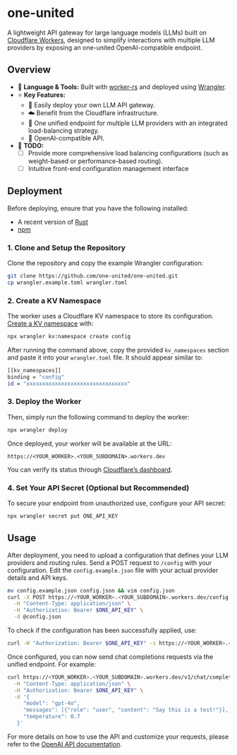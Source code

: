 # one-united

A lightweight API gateway for large language models (LLMs) built on [Cloudflare Workers](https://workers.cloudflare.com), designed to simplify interactions with multiple LLM providers by exposing an one-united OpenAI-compatible endpoint.

## Overview

- 🦀 **Language & Tools:** Built with [worker-rs](https://github.com/cloudflare/workers-rs) and deployed using [Wrangler](https://developers.cloudflare.com/workers/wrangler).
- ⭐ **Key Features:**
  - 🤖 Easily deploy your own LLM API gateway.
  - ☁️ Benefit from the Cloudflare infrastructure.
  - 🔄 One unified endpoint for multiple LLM providers with an integrated load-balancing strategy.
  - 🔑 OpenAI-compatible API.
- 🚧 **TODO:**
  - [ ] Provide more comprehensive load balancing configurations (such as weight-based or performance-based routing).
  - [ ] Intuitive front-end configuration management interface

## Deployment

Before deploying, ensure that you have the following installed:

- A recent version of [Rust](https://rustup.rs)
- [npm](https://docs.npmjs.com/downloading-and-installing-node-js-and-npm)

### 1. Clone and Setup the Repository

Clone the repository and copy the example Wrangler configuration:

```bash
git clone https://github.com/one-united/one-united.git
cp wrangler.example.toml wrangler.toml
```

### 2. Create a KV Namespace

The worker uses a Cloudflare KV namespace to store its configuration. [Create a KV namespace](https://developers.cloudflare.com/workers/wrangler/commands/#kv-namespace-create) with:

```bash
npx wrangler kv:namespace create config
```

After running the command above, copy the provided `kv_namespaces` section and paste it into your `wrangler.toml` file. It should appear similar to:

```bash
[[kv_namespaces]]
binding = "config"
id = "xxxxxxxxxxxxxxxxxxxxxxxxxxxxxxxx"
```

### 3. Deploy the Worker

Then, simply run the following command to deploy the worker:

```bash
npx wrangler deploy
```

Once deployed, your worker will be available at the URL:

```
https://<YOUR_WORKER>.<YOUR_SUBDOMAIN>.workers.dev
```

You can verify its status through [Cloudflare’s dashboard](https://dash.cloudflare.com).

### 4. Set Your API Secret (Optional but Recommended)

To secure your endpoint from unauthorized use, configure your API secret:

```bash
npx wrangler secret put ONE_API_KEY
```

## Usage

After deployment, you need to upload a configuration that defines your LLM providers and routing rules. Send a POST request to `/config` with your configuration. Edit the `config.example.json` file with your actual provider details and API keys.

```bash
mv config.example.json config.json && vim config.json
curl -X POST https://<YOUR_WORKER>.<YOUR_SUBDOMAIN>.workers.dev/config \
  -H "Content-Type: application/json" \
  -H "Authorization: Bearer $ONE_API_KEY" \
  -d @config.json
```

To check if the configuration has been successfully applied, use:

```bash
curl -H "Authorization: Bearer $ONE_API_KEY" -s https://<YOUR_WORKER>.<YOUR_SUBDOMAIN>.workers.dev/config
```

Once configured, you can now send chat completions requests via the unified endpoint. For example:

```bash
curl https://<YOUR_WORKER>.<YOUR_SUBDOMAIN>.workers.dev/v1/chat/completions \
  -H "Content-Type: application/json" \
  -H "Authorization: Bearer $ONE_API_KEY" \
  -d '{
     "model": "gpt-4o",
     "messages": [{"role": "user", "content": "Say this is a test!"}],
     "temperature": 0.7
   }'
```

For more details on how to use the API and customize your requests, please refer to the [OpenAI API documentation](https://beta.openai.com/docs/api-reference/introduction).

